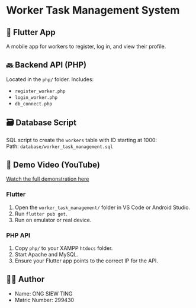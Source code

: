 # Worker Task Management System

## 📱 Flutter App
A mobile app for workers to register, log in, and view their profile.

## 🔙 Backend API (PHP)
Located in the `php/` folder. Includes:
- `register_worker.php`
- `login_worker.php`
- `db_connect.php`

## 🗃️ Database Script
SQL script to create the `workers` table with ID starting at 1000:  
Path: `database/worker_task_management.sql`

## 🔗 Demo Video (YouTube)
[Watch the full demonstration here]()

### Flutter
1. Open the `worker_task_management/` folder in VS Code or Android Studio.
2. Run `flutter pub get`.
3. Run on emulator or real device.

### PHP API
1. Copy `php/` to your XAMPP `htdocs` folder.
2. Start Apache and MySQL.
3. Ensure your Flutter app points to the correct IP for the API.

## 👨‍💻 Author
- Name: ONG SIEW TING
- Matric Number: 299430
